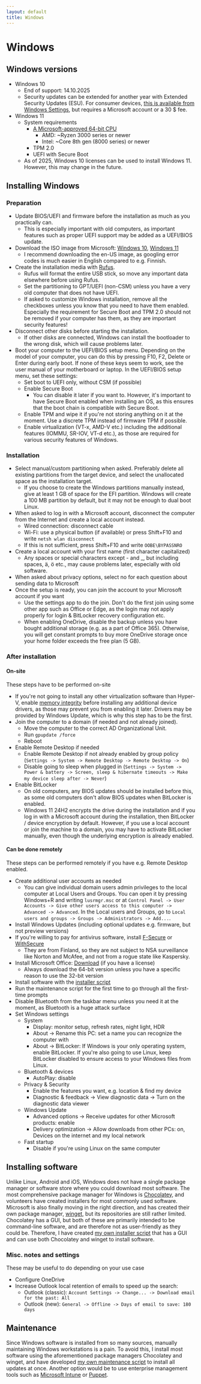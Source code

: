 ```yaml
---
layout: default
title: Windows
---
```


# Windows

## Windows versions

- Windows 10
  - End of support: 14.10.2025
  - Security updates can be extended for another year with Extended Security Updates (ESU).
    For consumer devices,
    [this is available from Windows Settings](https://www.microsoft.com/en-us/windows/end-of-support),
    but requires a Microsoft account or a 30 $ fee.
- Windows 11
  - System requirements
    - [A Microsoft-approved 64-bit CPU](https://learn.microsoft.com/en-us/windows-hardware/design/minimum/windows-processor-requirements)
      - AMD: ~Ryzen 3000 series or newer
      - Intel: ~Core 8th gen (8000 series) or newer
    - TPM 2.0
    - UEFI with Secure Boot
  - As of 2025, Windows 10 licenses can be used to install Windows 11.
    However, this may change in the future.


## Installing Windows
### Preparation
- Update BIOS/UEFI and firmware before the installation as much as you practically can.
  - This is especially important with old computers, as important features such as proper UEFI support may be added as a
    UEFI/BIOS update.
- Download the ISO image from Microsoft:
  [Windows 10](https://www.microsoft.com/fi-fi/software-download/windows10ISO),
  [Windows 11](https://www.microsoft.com/software-download/windows11)
  - I recommend downloading the en-US image, as googling error codes is much easier in English compared to e.g. Finnish.
- Create the installation media with [Rufus](https://rufus.ie/).
  - Rufus will format the entire USB stick, so move any important data elsewhere before using Rufus.
  - Set the partitioning to GPT/UEFI (non-CSM) unless you have a very old computer that does not have UEFI.
  - If asked to customize Windows installation, remove all the checkboxes unless you know that you
    need to have them enabled. Especially the requirement for Secure Boot and TPM 2.0 should not be removed
    if your computer has them, as they are important security features!
- Disconnect other disks before starting the installation.
  - If other disks are connected, Windows can install the bootloader to the wrong disk, which will cause problems later.
- Boot your computer to the UEFI/BIOS setup menu.
  Depending on the model of your computer, you can do this by pressing F10, F2, Delete or Enter during early boot.
  If none of these keys seem to work, see the user manual of your motherboard or laptop.
  In the UEFI/BIOS setup menu, set these settings:
  - Set boot to UEFI only, without CSM (if possible)
  - Enable Secure Boot
    - You can disable it later if you want to.
      However, it's important to have Secure Boot enabled when installing an OS,
      as this ensures that the boot chain is compatible with Secure Boot.
  - Enable TPM and wipe it if you're not storing anything on it at the moment.
    Use a discrete TPM instead of firmware TPM if possible.
  - Enable virtualization (VT-x, AMD-V etc.) including the additional features (IOMMU, SR-IOV, VT-d etc.),
    as those are required for various security features of Windows.


### Installation
- Select manual/custom partitioning when asked.
  Preferably delete all existing partitions from the target device, and select the unallocated space as the installation target.
  - If you choose to create the Windows partitions manually instead, give at least 1 GB of space for the EFI partition.
    Windows will create a 100 MB partition by default, but it may not be enough to dual boot Linux.
- When asked to log in with a Microsoft account, disconnect the computer from the Internet and create a local account instead.
  - Wired connection: disconnect cable
  - Wi-Fi: use a physical button (if available) or press Shift+F10 and write `netsh wlan disconnect`
  - If this is not sufficient, press Shift+F10 and write `OOBE\BYPASSNRO`
- Create a local account with your first name (first character capitalized)
  - Any spaces or special characters except - and _, but including spaces, ä, ö etc., may cause problems later, especially with old software.
- When asked about privacy options, select no for each question about sending data to Microsoft
- Once the setup is ready, you can join the account to your Microsoft account if you want
  - Use the settings app to do the join. Don't do the first join using some other app such as Office or Edge,
    as the login may not apply properly for login & BitLocker recovery configuration etc.
  - When enabling OneDrive, disable the backup unless you have bought additional storage (e.g. as a part of Office 365).
    Otherwise, you will get constant prompts to buy more OneDrive storage once your home folder exceeds the free plan (5 GB).


### After installation
#### On-site
These steps have to be performed on-site
- If you're not going to install any other virtualization software than Hyper-V, enable
  [memory integrity](https://support.microsoft.com/en-us/windows/core-isolation-e30ed737-17d8-42f3-a2a9-87521df09b78)
  before installing any additional device drivers, as those may prevent you from enabling it later.
  Drivers may be provided by Windows Update, which is why this step has to be the first.
- Join the computer to a domain (if needed and not already joined).
  - Move the computer to the correct AD Organizational Unit.
  - Run `gpupdate /force`
  - Reboot
- Enable Remote Desktop if needed
  - Enable Remote Desktop if not already enabled by group policy
    (`Settings -> System -> Remote Desktop -> Remote Desktop -> On`)
  - Disable going to sleep when plugged in
    (`Settings -> System -> Power & battery -> Screen, sleep & hibernate timeouts -> Make my device sleep after -> Never`)
- Enable BitLocker
  - On old computers, any BIOS updates should be installed before this,
    as some old computers don't allow BIOS updates when BitLocker is enabled.
  - Windows 11 24H2 encrypts the drive during the installation and
    if you log in with a Microsoft account during the installation, then BitLocker / device encryption by default.
    However, if you use a local account or join the machine to a domain,
    you may have to activate BitLocker manually,
    even though the underlying encryption is already enabled.


#### Can be done remotely
These steps can be performed remotely if you have e.g. Remote Desktop enabled.
- Create additional user accounts as needed
  - You can give individual domain users admin privileges to the local computer at Local Users and Groups.
    You can open it by pressing Windows+R and writing `lusrmgr.msc` or at
    `Control Panel -> User Accounts -> Give other users access to this computer -> Advanced -> Advanced`.
    In the Local users and Groups, go to `Local users and groups -> Groups -> Administrators -> Add...`.
- Install Windows Updates (including optional updates e.g. firmware, but not preview versions)
- If you're willing to pay for antivirus software, install [F-Secure](https://www.f-secure.com/) or [WithSecure](https://www.withsecure.com/)
  - They are from Finland, so they are not subject to NSA surveillance like Norton and McAfee,
    and not from a rogue state like Kaspersky.
- Install Microsoft Office: [Download](https://aka.ms/office-install) (if you have a license)
  - Always download the 64-bit version unless you have a specific reason to use the 32-bit version
- Install software with the [installer script](https://github.com/AgenttiX/windows-scripts)
- Run the maintenance script for the first time to go through all the first-time prompts
- Disable Bluetooth from the taskbar menu unless you need it at the moment, as Bluetooth is a huge attack surface
- Set Windows settings
  - System
    - Display: monitor setup, refresh rates, night light, HDR
    - About -> Rename this PC: set a name you can recognize the computer with
    - About -> BitLocker: If Windows is your only operating system, enable BitLocker.
      If you're also going to use Linux, keep BitLocker disabled to ensure access to your Windows files from Linux.
  - Bluetooth & devices
    - AutoPlay: disable
  - Privacy & Security
    - Enable the features you want, e.g. location & find my device
    - Diagnostic & feedback -> View diagnostic data -> Turn on the diagnostic data viewer
  - Windows Update
    - Advanced options -> Receive updates for other Microsoft products: enable
    - Delivery optimization -> Allow downloads from other PCs: on, Devices on the internet and my local network
  - Fast startup
    - Disable if you're using Linux on the same computer


## Installing software
Unlike Linux, Android and iOS, Windows does not have a single package manager or software store
where you could download most software.
The most comprehensive package manager for Windows is
[Chocolatey](https://chocolatey.org/),
and volunteers have created installers for most commonly used software.
Microsoft is also finally moving in the right direction, and has created their own package manager,
[winget](https://github.com/microsoft/winget-cli),
but its repositories are still rather limited.
Chocolatey has a GUI, but both of these are primarily intended to be command-line software,
and are therefore not as user-friendly as they could be.
Therefore, I have created
[my own installer script](https://github.com/AgenttiX/windows-scripts)
that has a GUI and can use both Chocolatey and winget to install software.


### Misc. notes and settings
These may be useful to do depending on your use case
- Configure OneDrive
- Increase Outlook local retention of emails to speed up the search:
  - Outlook (classic): `Account Settings -> Change... -> Download email for the past: All`
  - Outlook (new): `General -> Offline -> Days of email to save: 180 days`


## Maintenance
Since Windows software is installed from so many sources,
manually maintaining Windows workstations is a pain.
To avoid this, I install most software using the aforementioned package managers Chocolatey and winget,
and have developed
[my own maintenance script](https://github.com/AgenttiX/windows-scripts)
to install all updates at once.
Another option would be to use enterprise management tools such as
[Microsoft Intune](https://learn.microsoft.com/en-us/mem/intune/fundamentals/what-is-intune)
or
[Puppet](https://puppet.com/).
